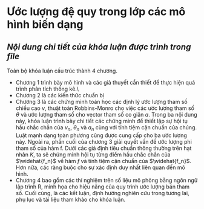 # Ước lượng đệ quy trong lớp các mô hình biến dạng
*Nội dung chi tiết của khóa luận được trình trong file*
---
Toàn bộ khóa luận cấu trúc thành 4 chương. 
* Chương 1 trình bày mô hình và các giả thuyết cần thiết để thực hiện quá trình phân tích thống kê.\\
* Chương 2 là các kiến thức chuẩn bị
* Chương 3 là các chứng minh toán học các định lý ước lượng tham số chiều cao $v$, thuật toán Robbins-Monro cho việc các ước lượng tham số $\theta$ và ước lượng tham số cho vector tham số co giãn $a$. Trong ba nội dung này, khóa luận trình bày chi tiết các chứng minh để thiết lập sự hội tụ hầu chắc chắn của $v_n$, $\theta_n$ và $a_n$ cùng với tính tiệm cận chuẩn của chúng. Luật mạnh dạng toàn phương cũng được cung cấp cho ba ước lượng này. Ngoài ra, phần cuối của chương 3 giải quyết vấn đề ước lượng phi tham số của hàm f. Dưới các giả định tiêu chuẩn thông thường trên hạt nhân $K$, ta sẽ chứng minh hội tụ từng  điểm hầu chắc chắn của $\widehat{f_n}$ về hàm $f$ và tính tiệm cận chuẩn của $\widehat{f_n}$. Hơn nữa, các ràng buộc cho sự xác định duy nhất liên quan đến mô hình.
* Chương 4 bao gồm các thí nghiệm trên số liệu mô phỏng bằng ngôn ngữ lập trình R, minh họa cho hiệu năng của quy trình ước lượng bán tham số. Cuối cùng, là các kết luận, định hướng nghiên cứu trong tương lai, phụ lục và tài liệu tham khảo cho khóa luận.
